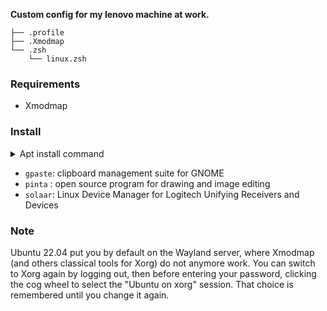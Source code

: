**Custom config for my lenovo machine at work.**


<!--- Tree block injection -->
    ├── .profile
    ├── .Xmodmap
    └── .zsh
        └── linux.zsh

### Requirements

- Xmodmap

### Install

<details>
<summary>Apt install command</summary>
<p>

```sh
# gpaste
sudo add-apt-repository ppa:webupd8team/gnome3
sudo apt-get update
sudo apt-get install gnome-shell-extensions-gpaste
    
sudo apt install pinta solaar
```

</p>
</details>  

- `gpaste`: clipboard management suite for GNOME
- `pinta` : open source program for drawing and image editing
- `solaar`: Linux Device Manager for Logitech Unifying Receivers and Devices

### Note

Ubuntu 22.04 put you by default on the Wayland server, where Xmodmap (and others classical tools for Xorg) do not anymore work.
You can switch to Xorg again by logging out, then before entering your password, clicking the cog wheel to select the "Ubuntu on xorg" session. That choice is remembered until you change it again.
